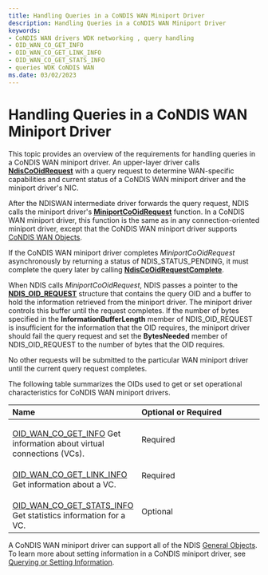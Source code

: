 ```yaml
---
title: Handling Queries in a CoNDIS WAN Miniport Driver
description: Handling Queries in a CoNDIS WAN Miniport Driver
keywords:
- CoNDIS WAN drivers WDK networking , query handling
- OID_WAN_CO_GET_INFO
- OID_WAN_CO_GET_LINK_INFO
- OID_WAN_CO_GET_STATS_INFO
- queries WDK CoNDIS WAN
ms.date: 03/02/2023
---
```


# Handling Queries in a CoNDIS WAN Miniport Driver





This topic provides an overview of the requirements for handling queries in a CoNDIS WAN miniport driver. An upper-layer driver calls [**NdisCoOidRequest**](/windows-hardware/drivers/ddi/ndis/nf-ndis-ndiscooidrequest) with a query request to determine WAN-specific capabilities and current status of a CoNDIS WAN miniport driver and the miniport driver's NIC.

After the NDISWAN intermediate driver forwards the query request, NDIS calls the miniport driver's [**MiniportCoOidRequest**](/windows-hardware/drivers/ddi/ndis/nc-ndis-miniport_co_oid_request) function. In a CoNDIS WAN miniport driver, this function is the same as in any connection-oriented miniport driver, except that the CoNDIS WAN miniport driver supports [CoNDIS WAN Objects](/windows-hardware/drivers/ddi/ntddndis/index).

If the CoNDIS WAN miniport driver completes *MiniportCoOidRequest* asynchronously by returning a status of NDIS\_STATUS\_PENDING, it must complete the query later by calling [**NdisCoOidRequestComplete**](/windows-hardware/drivers/ddi/ndis/nf-ndis-ndiscooidrequestcomplete).

When NDIS calls *MiniportCoOidRequest*, NDIS passes a pointer to the [**NDIS\_OID\_REQUEST**](/windows-hardware/drivers/ddi/oidrequest/ns-oidrequest-ndis_oid_request) structure that contains the query OID and a buffer to hold the information retrieved from the miniport driver. The miniport driver controls this buffer until the request completes. If the number of bytes specified in the **InformationBufferLength** member of NDIS\_OID\_REQUEST is insufficient for the information that the OID requires, the miniport driver should fail the query request and set the **BytesNeeded** member of NDIS\_OID\_REQUEST to the number of bytes that the OID requires.

No other requests will be submitted to the particular WAN miniport driver until the current query request completes.

The following table summarizes the OIDs used to get or set operational characteristics for CoNDIS WAN miniport drivers.

<table>
<colgroup>
<col width="50%" />
<col width="50%" />
</colgroup>
<thead>
<tr class="header">
<th align="left">Name</th>
<th align="left">Optional or Required</th>
</tr>
</thead>
<tbody>
<tr class="odd">
<td align="left"><p></p>
<a href="/windows-hardware/drivers/network/oid-wan-co-get-info" data-raw-source="[OID_WAN_CO_GET_INFO](./oid-wan-co-get-info.md)">OID_WAN_CO_GET_INFO</a>
Get information about virtual connections (VCs).</td>
<td align="left"><p>Required</p></td>
</tr>
<tr class="even">
<td align="left"><p></p>
<a href="/windows-hardware/drivers/network/oid-wan-co-get-link-info" data-raw-source="[OID_WAN_CO_GET_LINK_INFO](./oid-wan-co-get-link-info.md)">OID_WAN_CO_GET_LINK_INFO</a>
Get information about a VC.</td>
<td align="left"><p>Required</p></td>
</tr>
<tr class="odd">
<td align="left"><p></p>
<a href="/windows-hardware/drivers/network/oid-wan-co-get-stats-info" data-raw-source="[OID_WAN_CO_GET_STATS_INFO](./oid-wan-co-get-stats-info.md)">OID_WAN_CO_GET_STATS_INFO</a>
Get statistics information for a VC.</td>
<td align="left"><p>Optional</p></td>
</tr>
</tbody>
</table>

 

A CoNDIS WAN miniport driver can support all of the NDIS [General Objects](/previous-versions/windows/hardware/network/ff546510(v=vs.85)). To learn more about setting information in a CoNDIS miniport driver, see [Querying or Setting Information](querying-or-setting-information.md).

